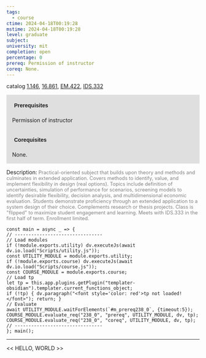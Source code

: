 ```yaml
---
tags:
  - course
ctime: 2024-04-18T00:19:28
mstime: 2024-04-18T00:19:28
level: graduate
subject: 
university: mit
completion: open
percentage: 0
prereq: Permission of instructor
coreq: None.
---
```


catalog [1.146](http://student.mit.edu/catalog/m1a.html#1.146), [16.861](http://student.mit.edu/catalog/m16b.html#16.861), [EM.422](http://student.mit.edu/catalog/mEMa.html#EM.422), [IDS.332](http://student.mit.edu/catalog/mIDSa.html#IDS.332)

<span style="display: block; padding: 15px; background-color: rgb(100, 100, 100, 0.2);"><font id="m_prereq238_0" style="display: block; font-family: Arial, sans-serif; font-weight: bold; padding: 5px">Prerequisites</font><br><span id="prereq238_0">Permission of instructor</span></span>
<span style="display: block; padding: 15px; background-color: rgb(100, 100, 100, 0.2);"><font id="m_coreq238_0" style="display: block; font-family: Arial, sans-serif; font-weight: bold; padding: 5px">Corequisites</font><br><span id="coreq238_0">None.</span></span>

<font style="">Description:</font>
<font style="color: grey; font-size: 0.8rem;">Practical-oriented subject that builds upon theory and methods and culminates in extended application. Covers methods to identify, value, and implement flexibility in design (real options). Topics include definition of uncertainties, simulation of performance for scenarios, screening models to identify desirable flexibility, decision analysis, and multidimensional economic evaluation. Students demonstrate proficiency through an extended application to a system design of their choice. Complements research or thesis projects. Class is "flipped" to maximize student engagement and learning. Meets with IDS.333 in the first half of term. Enrollment limited.</font>

```dataviewjs
const main = async _ => {
// --------------------------------
// Load modules
if (!module.exports.utility) dv.executeJs(await dv.io.load("Scripts/utility.js"));
const UTILITY_MODULE = module.exports.utility;
if (!module.exports.course) dv.executeJs(await dv.io.load("Scripts/course.js"));
const COURSE_MODULE = module.exports.course;
// Load tp
let tp = this.app.plugins.getPlugin("templater-obsidian").templater.current_functions_object;
if (!tp) { dv.paragraph("<font style='color: red'>tp not loaded!</font>"); return; }
// Evaluate
await UTILITY_MODULE.waitForElements(`#m_prereq238_0`, {timeout:5});
COURSE_MODULE.evaluate_req("238_0", "prereq", UTILITY_MODULE, dv, tp);
COURSE_MODULE.evaluate_req("238_0", "coreq", UTILITY_MODULE, dv, tp);
// --------------------------------
}; main();
```

---

<< HELLO, WORLD >>
